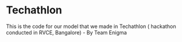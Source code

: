 # Techathlon
This is the code for our model that we made in Techathlon ( hackathon conducted in RVCE, Bangalore) - By Team Enigma
